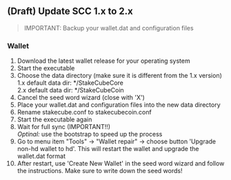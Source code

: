 ﻿## (Draft) Update SCC 1.x to 2.x

> IMPORTANT: Backup your wallet.dat and configuration files

### Wallet

1. Download the latest wallet release for your operating system
2. Start the executable
3. Choose the data directory (make sure it is different from the 1.x version)  
1.x default data dir: */StakeCubeCore  
2.x default data dir: */StakeCubeCoin  
4. Cancel the seed word wizard (close with 'X')
5. Place your wallet.dat and configuration files into the new data directory
6. Rename stakecube.conf to stakecubecoin.conf
7. Start the executable again 
8. Wait for full sync (IMPORTANT!!)  
*Optinal:* use the bootstrap to speed up the process
9. Go to menu item "Tools" -> "Wallet repair" -> choose button 'Upgrade non-hd wallet to hd'. This will restart the wallet and upgrade the wallet.dat format
10. After restart, use 'Create New Wallet' in the seed word wizard and follow the instructions. Make sure to write down the seed words!
